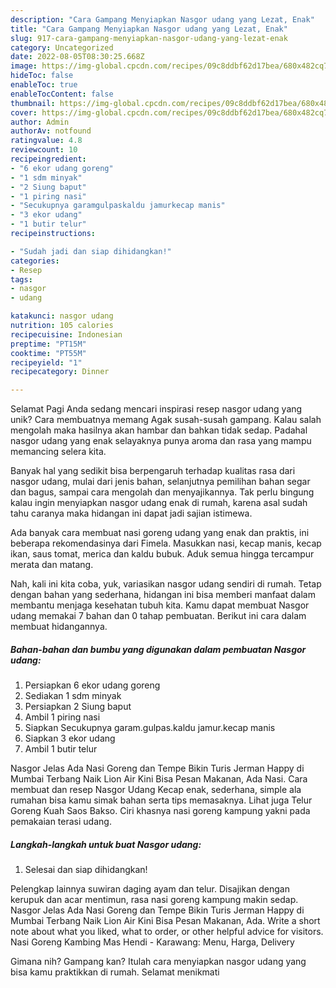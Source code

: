 ```yaml
---
description: "Cara Gampang Menyiapkan Nasgor udang yang Lezat, Enak"
title: "Cara Gampang Menyiapkan Nasgor udang yang Lezat, Enak"
slug: 917-cara-gampang-menyiapkan-nasgor-udang-yang-lezat-enak
category: Uncategorized
date: 2022-08-05T08:30:25.668Z
image: https://img-global.cpcdn.com/recipes/09c8ddbf62d17bea/680x482cq70/nasgor-udang-foto-resep-utama.jpg
hideToc: false
enableToc: true
enableTocContent: false
thumbnail: https://img-global.cpcdn.com/recipes/09c8ddbf62d17bea/680x482cq70/nasgor-udang-foto-resep-utama.jpg
cover: https://img-global.cpcdn.com/recipes/09c8ddbf62d17bea/680x482cq70/nasgor-udang-foto-resep-utama.jpg
author: Admin
authorAv: notfound
ratingvalue: 4.8
reviewcount: 10
recipeingredient:
- "6 ekor udang goreng"
- "1 sdm minyak"
- "2 Siung baput"
- "1 piring nasi"
- "Secukupnya garamgulpaskaldu jamurkecap manis"
- "3 ekor udang"
- "1 butir telur"
recipeinstructions:

- "Sudah jadi dan siap dihidangkan!"
categories:
- Resep
tags:
- nasgor
- udang

katakunci: nasgor udang 
nutrition: 105 calories
recipecuisine: Indonesian
preptime: "PT15M"
cooktime: "PT55M"
recipeyield: "1"
recipecategory: Dinner

---
```



Selamat Pagi Anda sedang mencari inspirasi resep nasgor udang yang unik? Cara membuatnya memang Agak susah-susah gampang. Kalau salah mengolah maka hasilnya akan hambar dan bahkan tidak sedap. Padahal nasgor udang yang enak selayaknya punya aroma dan rasa yang mampu memancing selera kita.


Banyak hal yang sedikit bisa berpengaruh terhadap kualitas rasa dari nasgor udang, mulai dari jenis bahan, selanjutnya pemilihan bahan segar dan bagus, sampai cara mengolah dan menyajikannya. Tak perlu bingung kalau ingin menyiapkan nasgor udang enak di rumah, karena asal sudah tahu caranya maka hidangan ini dapat jadi sajian istimewa.

Ada banyak cara membuat nasi goreng udang yang enak dan praktis, ini beberapa rekomendasinya dari Fimela. Masukkan nasi, kecap manis, kecap ikan, saus tomat, merica dan kaldu bubuk. Aduk semua hingga tercampur merata dan matang.


Nah, kali ini kita coba, yuk, variasikan nasgor udang sendiri di rumah. Tetap dengan bahan yang sederhana, hidangan ini bisa memberi manfaat dalam membantu menjaga kesehatan tubuh kita. Kamu dapat membuat Nasgor udang memakai 7 bahan dan 0 tahap pembuatan. Berikut ini cara dalam membuat hidangannya.

<!--inarticleads1-->

##### Bahan-bahan dan bumbu yang digunakan dalam pembuatan Nasgor udang:

1. Persiapkan 6 ekor udang goreng
1. Sediakan 1 sdm minyak
1. Persiapkan 2 Siung baput
1. Ambil 1 piring nasi
1. Siapkan Secukupnya garam.gulpas.kaldu jamur.kecap manis
1. Siapkan 3 ekor udang
1. Ambil 1 butir telur


Nasgor Jelas Ada Nasi Goreng dan Tempe Bikin Turis Jerman Happy di Mumbai Terbang Naik Lion Air Kini Bisa Pesan Makanan, Ada Nasi. Cara membuat dan resep Nasgor Udang Kecap enak, sederhana, simple ala rumahan bisa kamu simak bahan serta tips memasaknya. Lihat juga Telur Goreng Kuah Saos Bakso. Ciri khasnya nasi goreng kampung yakni pada pemakaian terasi udang. 

<!--inarticleads2-->

##### Langkah-langkah untuk buat Nasgor udang:


1. Selesai dan siap dihidangkan!

Pelengkap lainnya suwiran daging ayam dan telur. Disajikan dengan kerupuk dan acar mentimun, rasa nasi goreng kampung makin sedap. Nasgor Jelas Ada Nasi Goreng dan Tempe Bikin Turis Jerman Happy di Mumbai Terbang Naik Lion Air Kini Bisa Pesan Makanan, Ada. Write a short note about what you liked, what to order, or other helpful advice for visitors. Nasi Goreng Kambing Mas Hendi - Karawang: Menu, Harga, Delivery 

Gimana nih? Gampang kan? Itulah cara menyiapkan nasgor udang yang bisa kamu praktikkan di rumah. Selamat menikmati
